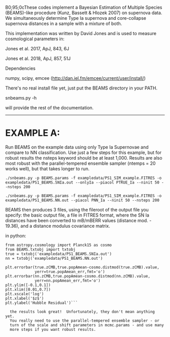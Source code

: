 B0;95;0cThese codes implement a Bayesian Estimation of Multiple Species
(BEAMS)-like procedure (Kunz, Bassett & Hlozek 2007) on supernova data.
We simultaneously determine Type Ia supernova and core-collapse
supernova distances in a sample with a mixture of both.

This implementation was written by David Jones and is used
to measure cosmological parameters in:

Jones et al. 2017, ApJ, 843, 6J

Jones et al. 2018, ApJ, 857, 51J

Dependencies

numpy, scipy, emcee (http://dan.iel.fm/emcee/current/user/install/)

There's no real install file yet, just put the BEAMS directory in your PATH.

snbeams.py -h

will provide the rest of the documentation.

------------
# EXAMPLE A:

  Run BEAMS on the example data using only Type Ia Supernovae and
  compare to NN classification.  Use just a few steps for this example,
  but for robust results the nsteps keyword should be at least 1,000.
  Results are also most robust with the parallel-tempered ensemble sampler
  (ntemps = 20 works well), but that takes longer to run.

   `./snbeams.py -p BEAMS.params -f exampledata/PS1_SIM_example.FITRES -o exampledata/PS1_BEAMS.SNIa.out --onlyIa --piacol PTRUE_Ia --ninit 50 --nsteps 200`

   `./snbeams.py -p BEAMS.params -f exampledata/PS1_SIM_example.FITRES -o exampledata/PS1_BEAMS.NN.out --piacol PNN_Ia --ninit 50 --nsteps 200`

  BEAMS then produces 3 files, using the fileroot of the output file
  you specify: the basic output file, a file in FITRES format, where the
  SN Ia distances have been converted to mB/mBERR values
  (distance mod. - 19.36), and a distance modulus covariance matrix.

  in python:

```import pylab as plt
from astropy.cosmology import Planck15 as cosmo
from BEAMS.txtobj import txtobj
true = txtobj('exampledata/PS1_BEAMS.SNIa.out')
nn = txtobj('exampledata/PS1_BEAMS.NN.out')

plt.errorbar(true.zCMB,true.popAmean-cosmo.distmod(true.zCMB).value,
             yerr=true.popAmean_err,fmt='o')
plt.errorbar(nn.zCMB,true.popAmean-cosmo.distmod(nn.zCMB).value,
             yerr=nn.popAmean_err,fmt='o')
plt.ylim([-0.1,0.1])
plt.xlim([0.01,0.7])
plt.xscale('log')
plt.xlabel('$z$')
plt.ylabel('Hubble Residual')```

  the results look great!  Unfortunately, they don't mean anything yet.
  You really need to use the parallel-tempered ensemble sampler - or 
  turn of the scale and shift parameters in mcmc.params - and use many 
  more steps if you want robust results.
